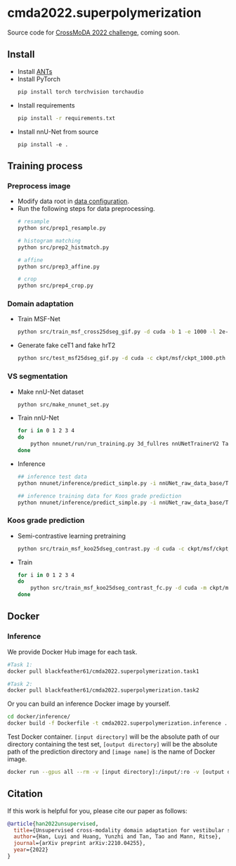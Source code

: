 # cmda2022.superpolymerization
Source code for [CrossMoDA 2022 challenge](https://crossmoda2022.grand-challenge.org/), coming soon.

## Install
- Install [ANTs](https://github.com/ANTsX/ANTs)
- Install PyTorch
    ```sh
    pip install torch torchvision torchaudio
    ```
- Install requirements
    ```sh
    pip install -r requirements.txt
    ```
- Install nnU-Net from source
    ```
    pip install -e .
    ```

## Training process
### Preprocess image
- Modify data root in [data configuration](config/data.yaml).
- Run the following steps for data preprocessing.
    ```sh
    # resample
    python src/prep1_resample.py

    # histogram matching
    python src/prep2_histmatch.py

    # affine
    python src/prep3_affine.py

    # crop
    python src/prep4_crop.py
    ```
### Domain adaptation
- Train MSF-Net
    ```sh
    python src/train_msf_cross25dseg_gif.py -d cuda -b 1 -e 1000 -l 2e-4 -s ckpt/msf -v vis/msf
    ```
- Generate fake ceT1 and fake hrT2
    ```sh
    python src/test_msf25dseg_gif.py -d cuda -c ckpt/msf/ckpt_1000.pth
    ```
### VS segmentation
- Make nnU-Net dataset
    ```sh
    python src/make_nnunet_set.py
    ```
- Train nnU-Net
    ```sh
    for i in 0 1 2 3 4
    do
        python nnunet/run/run_training.py 3d_fullres nnUNetTrainerV2 Task701_CMDA1 $i
    done
    ```
- Inference
    ```sh
    ## inference test data
    python nnunet/inference/predict_simple.py -i nnUNet_raw_data_base/Task701_CMDA1/imagesTs -o preprocess/b2_nnunet_seg/test -t 701 -m 3d_fullres -chk model_best --num_threads_preprocessing 2

    ## inference training data for Koos grade prediction
    python nnunet/inference/predict_simple.py -i nnUNet_raw_data_base/Task701_CMDA1/imagesAllT2 -o preprocess/b2_nnunet_seg/train_t2 -t 701 -m 3d_fullres -chk model_best --num_threads_preprocessing 2
    ```

### Koos grade prediction
- Semi-contrastive learning pretraining
    ```sh
    python src/train_msf_koo25dseg_contrast.py -d cuda -c ckpt/msf/ckpt_1000.pth -e 1000 -l 1e-2 -s ckpt/msf_koos_contrast -v vis/msf_koos_contrast
    ```
- Train
    ```sh
    for i in 0 1 2 3 4
    do
        python src/train_msf_koo25dseg_contrast_fc.py -d cuda -m ckpt/msf/ckpt_1000.pth -c ckpt/msf_koos_contrast/ckpt_100.pth -e 20 -l 1e-4 -s ckpt/msf_koos_contrast_fc/$i -v vis/msf_koos_contrast_fc/$i -f $i
    done
    ```

## Docker

### Inference
We provide Docker Hub image for each task. 
```sh
#Task 1:
docker pull blackfeather61/cmda2022.superpolymerization.task1

#Task 2:
docker pull blackfeather61/cmda2022.superpolymerization.task2
```

Or you can build an inference Docker image by yourself.
```sh
cd docker/inference/
docker build -f Dockerfile -t cmda2022.superpolymerization.inference .
```

Test Docker container. `[input directory]` will be the absolute path of our directory containing the test set, `[output directory]` will be the absolute path of the prediction directory and `[image name]` is the name of Docker image.
```sh
docker run --gpus all --rm -v [input directory]:/input/:ro -v [output directory]:/output -it [image name]
```

## Citation
If this work is helpful for you, please cite our paper as follows:
```bib
@article{han2022unsupervised,
  title={Unsupervised cross-modality domain adaptation for vestibular schwannoma segmentation and koos grade prediction based on semi-supervised contrastive learning},
  author={Han, Luyi and Huang, Yunzhi and Tan, Tao and Mann, Ritse},
  journal={arXiv preprint arXiv:2210.04255},
  year={2022}
}
```